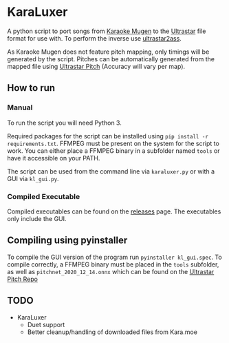 # KaraLuxer

A python script to port songs from [Karaoke Mugen](https://karaokes.moe/en/) to the
[Ultrastar](https://github.com/UltraStar-Deluxe/USDX) file format for use with. To perform the inverse use
[ultrastar2ass](https://github.com/AxelTerizaki/ultrastar2ass).

As Karaoke Mugen does not feature pitch mapping, only timings will be generated by the script. Pitches can be
automatically generated from the mapped file using [Ultrastar Pitch](https://github.com/paradigmn/ultrastar_pitch)
(Accuracy will vary per map).

## How to run

### Manual

To run the script you will need Python 3.

Required packages for the script can be installed using `pip install -r requirements.txt`. FFMPEG must be present on the
system for the script to work. You can either place a FFMPEG binary in a subfolder named `tools` or have it accessible
on your PATH.

The script can be used from the command line via `karaluxer.py` or with a GUI via `kl_gui.py`.

### Compiled Executable

Compiled executables can be found on the [releases](https://github.com/WarwickAnimeSoc/KaraLuxer/releases) page. The
executables only include the GUI.

## Compiling using pyinstaller

To compile the GUI version of the program run `pyinstaller kl_gui.spec`. To compile correctly,
a FFMPEG binary must be placed in the `tools` subfolder, as well as `pitchnet_2020_12_14.onnx` which can be found on the
[Ultrastar Pitch Repo](https://github.com/paradigmn/ultrastar_pitch/tree/master/ultrastar_pitch/binaries)

## TODO

- KaraLuxer
  - Duet support
  - Better cleanup/handling of downloaded files from Kara.moe
